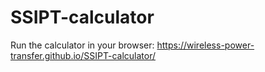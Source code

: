 # SSIPT-calculator
Run the calculator in your browser: https://wireless-power-transfer.github.io/SSIPT-calculator/
